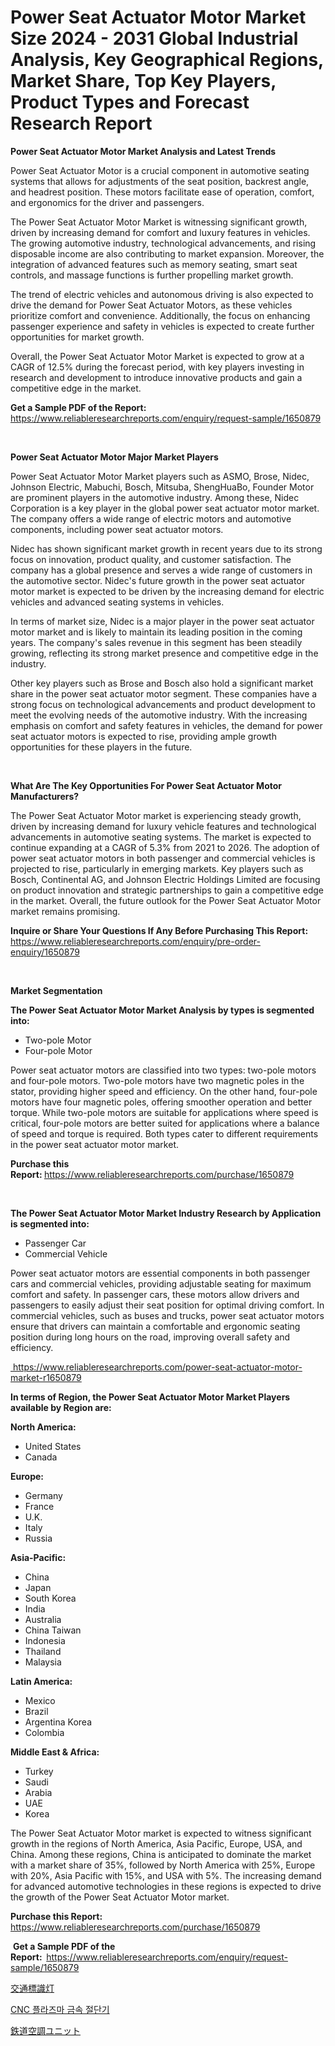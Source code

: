 <p><h1>Power Seat Actuator Motor Market Size 2024 - 2031 Global Industrial Analysis, Key Geographical Regions, Market Share, Top Key Players, Product Types and Forecast Research Report</h1></p><p><strong>Power Seat Actuator Motor Market Analysis and Latest Trends</strong></p>
<p><p>Power Seat Actuator Motor is a crucial component in automotive seating systems that allows for adjustments of the seat position, backrest angle, and headrest position. These motors facilitate ease of operation, comfort, and ergonomics for the driver and passengers.</p><p>The Power Seat Actuator Motor Market is witnessing significant growth, driven by increasing demand for comfort and luxury features in vehicles. The growing automotive industry, technological advancements, and rising disposable income are also contributing to market expansion. Moreover, the integration of advanced features such as memory seating, smart seat controls, and massage functions is further propelling market growth.</p><p>The trend of electric vehicles and autonomous driving is also expected to drive the demand for Power Seat Actuator Motors, as these vehicles prioritize comfort and convenience. Additionally, the focus on enhancing passenger experience and safety in vehicles is expected to create further opportunities for market growth.</p><p>Overall, the Power Seat Actuator Motor Market is expected to grow at a CAGR of 12.5% during the forecast period, with key players investing in research and development to introduce innovative products and gain a competitive edge in the market.</p></p>
<p><strong>Get a Sample PDF of the Report:&nbsp;</strong> <a href="https://www.reliableresearchreports.com/enquiry/request-sample/1650879">https://www.reliableresearchreports.com/enquiry/request-sample/1650879</a></p>
<p>&nbsp;</p>
<p><strong>Power Seat Actuator Motor Major Market Players</strong></p>
<p><p>Power Seat Actuator Motor Market players such as ASMO, Brose, Nidec, Johnson Electric, Mabuchi, Bosch, Mitsuba, ShengHuaBo, Founder Motor are prominent players in the automotive industry. Among these, Nidec Corporation is a key player in the global power seat actuator motor market. The company offers a wide range of electric motors and automotive components, including power seat actuator motors.</p><p>Nidec has shown significant market growth in recent years due to its strong focus on innovation, product quality, and customer satisfaction. The company has a global presence and serves a wide range of customers in the automotive sector. Nidec's future growth in the power seat actuator motor market is expected to be driven by the increasing demand for electric vehicles and advanced seating systems in vehicles.</p><p>In terms of market size, Nidec is a major player in the power seat actuator motor market and is likely to maintain its leading position in the coming years. The company's sales revenue in this segment has been steadily growing, reflecting its strong market presence and competitive edge in the industry.</p><p>Other key players such as Brose and Bosch also hold a significant market share in the power seat actuator motor segment. These companies have a strong focus on technological advancements and product development to meet the evolving needs of the automotive industry. With the increasing emphasis on comfort and safety features in vehicles, the demand for power seat actuator motors is expected to rise, providing ample growth opportunities for these players in the future.</p></p>
<p>&nbsp;</p>
<p><strong>What Are The Key Opportunities For Power Seat Actuator Motor Manufacturers?</strong></p>
<p><p>The Power Seat Actuator Motor market is experiencing steady growth, driven by increasing demand for luxury vehicle features and technological advancements in automotive seating systems. The market is expected to continue expanding at a CAGR of 5.3% from 2021 to 2026. The adoption of power seat actuator motors in both passenger and commercial vehicles is projected to rise, particularly in emerging markets. Key players such as Bosch, Continental AG, and Johnson Electric Holdings Limited are focusing on product innovation and strategic partnerships to gain a competitive edge in the market. Overall, the future outlook for the Power Seat Actuator Motor market remains promising.</p></p>
<p><strong>Inquire or Share Your Questions If Any Before Purchasing This Report:</strong> <a href="https://www.reliableresearchreports.com/enquiry/pre-order-enquiry/1650879">https://www.reliableresearchreports.com/enquiry/pre-order-enquiry/1650879</a></p>
<p>&nbsp;</p>
<p><strong>Market Segmentation</strong></p>
<p><strong>The Power Seat Actuator Motor Market Analysis by types is segmented into:</strong></p>
<p><ul><li>Two-pole Motor</li><li>Four-pole Motor</li></ul></p>
<p><p>Power seat actuator motors are classified into two types: two-pole motors and four-pole motors. Two-pole motors have two magnetic poles in the stator, providing higher speed and efficiency. On the other hand, four-pole motors have four magnetic poles, offering smoother operation and better torque. While two-pole motors are suitable for applications where speed is critical, four-pole motors are better suited for applications where a balance of speed and torque is required. Both types cater to different requirements in the power seat actuator motor market.</p></p>
<p><strong>Purchase this Report:&nbsp;</strong><a href="https://www.reliableresearchreports.com/purchase/1650879">https://www.reliableresearchreports.com/purchase/1650879</a></p>
<p>&nbsp;</p>
<p><strong>The Power Seat Actuator Motor Market Industry Research by Application is segmented into:</strong></p>
<p><ul><li>Passenger Car</li><li>Commercial Vehicle</li></ul></p>
<p><p>Power seat actuator motors are essential components in both passenger cars and commercial vehicles, providing adjustable seating for maximum comfort and safety. In passenger cars, these motors allow drivers and passengers to easily adjust their seat position for optimal driving comfort. In commercial vehicles, such as buses and trucks, power seat actuator motors ensure that drivers can maintain a comfortable and ergonomic seating position during long hours on the road, improving overall safety and efficiency.</p></p>
<p><a href="https://www.reliableresearchreports.com/power-seat-actuator-motor-market-r1650879">&nbsp;https://www.reliableresearchreports.com/power-seat-actuator-motor-market-r1650879</a></p>
<p><strong>In terms of Region, the Power Seat Actuator Motor Market Players available by Region are:</strong></p>
<p>
    <p> <strong> North America: </strong>
        <ul>
            <li>United States</li>
            <li>Canada</li>
        </ul>
        </p> 
    <p> <strong> Europe: </strong>
        <ul>
            <li>Germany</li>
            <li>France</li>
            <li>U.K.</li>
            <li>Italy</li>
            <li>Russia</li>
        </ul>
        </p> 
    <p> <strong> Asia-Pacific: </strong>
        <ul>
            <li>China</li>
            <li>Japan</li>
            <li>South Korea</li>
            <li>India</li>
            <li>Australia</li>
            <li>China Taiwan</li>
            <li>Indonesia</li>
            <li>Thailand</li>
            <li>Malaysia</li>
        </ul>
        </p> 
    <p> <strong> Latin America: </strong>
        <ul>
            <li>Mexico</li>
            <li>Brazil</li>
            <li>Argentina Korea</li>
            <li>Colombia</li>
        </ul>
        </p> 
    <p> <strong> Middle East & Africa: </strong>
        <ul>
            <li>Turkey</li>
            <li>Saudi</li>
            <li>Arabia</li>
            <li>UAE</li>
            <li>Korea</li>
        </ul>
    </p>
    </p>
<p><p>The Power Seat Actuator Motor market is expected to witness significant growth in the regions of North America, Asia Pacific, Europe, USA, and China. Among these regions, China is anticipated to dominate the market with a market share of 35%, followed by North America with 25%, Europe with 20%, Asia Pacific with 15%, and USA with 5%. The increasing demand for advanced automotive technologies in these regions is expected to drive the growth of the Power Seat Actuator Motor market.</p></p>
<p><strong>Purchase this Report: </strong><a href="https://www.reliableresearchreports.com/purchase/1650879">https://www.reliableresearchreports.com/purchase/1650879</a></p>
<p>&nbsp;<strong>Get a Sample PDF of the Report:&nbsp;&nbsp;</strong><a href="https://www.reliableresearchreports.com/enquiry/request-sample/1650879">https://www.reliableresearchreports.com/enquiry/request-sample/1650879</a></p>
<p><strong></strong></p>
<p><p><a href="https://github.com/laurenreichert/Market-Research-Report-List-1/blob/main/750157794550.md">交通標識灯</a></p><p><a href="https://github.com/valroy852/Market-Research-Report-List-1/blob/main/498242586182.md">CNC 플라즈마 금속 절단기</a></p><p><a href="https://github.com/vtbvgl20191192/Market-Research-Report-List-2/blob/main/415355494549.md">鉄道空調ユニット</a></p></p>